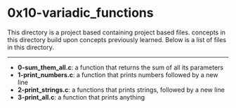 # 0x10-variadic_functions
This directory is a project based containing project based files.
concepts in this directory build upon concepts previously learned.
Below is a list of files in this directory.

---
- **0-sum_them_all.c**: a function that returns the sum of all its parameters
- **1-print_numbers.c**: a function that prints numbers followed by a new line
- **2-print_strings.c**: a functions that prints strings, followed by a new line
- **3-print_all.c**: a function that prints anything

